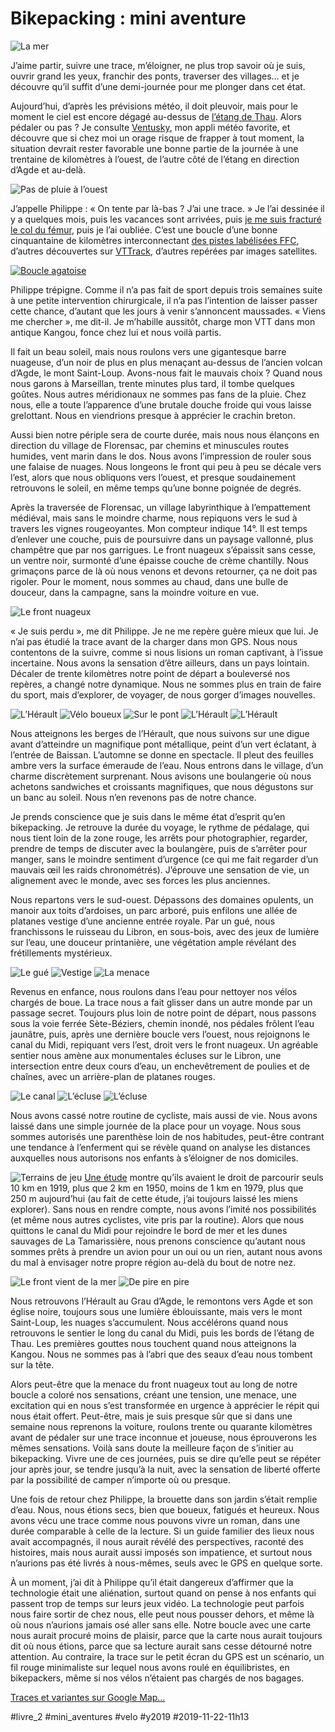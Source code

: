 # Bikepacking : mini aventure

![La mer](_i/IMG_7517-1.webp)

J’aime partir, suivre une trace, m’éloigner, ne plus trop savoir où je suis, ouvrir grand les yeux, franchir des ponts, traverser des villages… et je découvre qu’il suffit d’une demi-journée pour me plonger dans cet état.

Aujourd’hui, d’après les prévisions météo, il doit pleuvoir, mais pour le moment le ciel est encore dégagé au-dessus de [l’étang de Thau](gravel-le-tour-de-letang.md). Alors pédaler ou pas ? Je consulte [Ventusky](https://www.ventusky.com/), mon appli météo favorite, et découvre que si chez moi un orage risque de frapper à tout moment, la situation devrait rester favorable une bonne partie de la journée à une trentaine de kilomètres à l’ouest, de l’autre côté de l’étang en direction d’Agde et au-delà.

![Pas de pluie à l’ouest](_i/IMG_7525.webp)

J’appelle Philippe : « On tente par là-bas ? J’ai une trace. » Je l’ai dessinée il y a quelques mois, puis les vacances sont arrivées, puis [je me suis fracturé le col du fémur](../8/un-auteur-se-fracture-le-femur-pour-faire-parler-de-lui.md), puis je l’ai oubliée. C’est une boucle d’une bonne cinquantaine de kilomètres interconnectant [des pistes labélisées FFC](https://sitesvtt.ffc.fr/sites/herault-canaldumidi-mediterranee/), d’autres découvertes sur [VTTrack](http://www.vttrack.fr/), d’autres repérées par images satellites.

[![Boucle agatoise](_i/agatoise.png)](https://www.komoot.com/tour/104014401/)

Philippe trépigne. Comme il n’a pas fait de sport depuis trois semaines suite à une petite intervention chirurgicale, il n’a pas l’intention de laisser passer cette chance, d’autant que les jours à venir s’annoncent maussades. « Viens me chercher », me dit-il. Je m’habille aussitôt, charge mon VTT dans mon antique Kangou, fonce chez lui et nous voilà partis.

Il fait un beau soleil, mais nous roulons vers une gigantesque barre nuageuse, d’un noir de plus en plus menaçant au-dessus de l’ancien volcan d’Agde, le mont Saint-Loup. Avons-nous fait le mauvais choix ? Quand nous nous garons à Marseillan, trente minutes plus tard, il tombe quelques goûtes. Nous autres méridionaux ne sommes pas fans de la pluie. Chez nous, elle a toute l’apparence d’une brutale douche froide qui vous laisse grelottant. Nous en viendrions presque à apprécier le crachin breton.

Aussi bien notre périple sera de courte durée, mais nous nous élançons en direction du village de Florensac, par chemins et minuscules routes humides, vent marin dans le dos. Nous avons l’impression de rouler sous une falaise de nuages. Nous longeons le front qui peu à peu se décale vers l’est, alors que nous obliquons vers l’ouest, et presque soudainement retrouvons le soleil, en même temps qu’une bonne poignée de degrés.

Après la traversée de Florensac, un village labyrinthique à l’empattement médiéval, mais sans le moindre charme, nous repiquons vers le sud à travers les vignes rougeoyantes. Mon compteur indique 14°. Il est temps d’enlever une couche, puis de poursuivre dans un paysage vallonné, plus champêtre que par nos garrigues. Le front nuageux s’épaissit sans cesse, un ventre noir, surmonté d’une épaisse couche de crème chantilly. Nous grimaçons parce de là où nous venons et devons retourner, ça ne doit pas rigoler. Pour le moment, nous sommes au chaud, dans une bulle de douceur, dans la campagne, sans la moindre voiture en vue.

![Le front nuageux](_i/IMG_7443-1.webp)

« Je suis perdu », me dit Philippe. Je ne me repère guère mieux que lui. Je n’ai pas étudié la trace avant de la charger dans mon GPS. Nous nous contentons de la suivre, comme si nous lisions un roman captivant, à l’issue incertaine. Nous avons la sensation d’être ailleurs, dans un pays lointain. Décaler de trente kilomètres notre point de départ a bouleversé nos repères, a changé notre dynamique. Nous ne sommes plus en train de faire du sport, mais d’explorer, de voyager, de nous gorger d’images nouvelles.

![L’Hérault](_i/IMG_7450-1.webp)
![Vélo boueux](_i/WHATSAPP-IMAGE-2019-11-22-AT-08.09.45-1.webp)
![Sur le pont](_i/IMG_7456-1.webp)
![L’Hérault](_i/IMG_7468-1.webp)
![L’Hérault](_i/IMG_7471-1.webp)

Nous atteignons les berges de l’Hérault, que nous suivons sur une digue avant d’atteindre un magnifique pont métallique, peint d’un vert éclatant, à l’entrée de Baissan. L’automne se donne en spectacle. Il pleut des feuilles ambre vers la surface émeraude de l’eau. Nous entrons dans le village, d’un charme discrètement surprenant. Nous avisons une boulangerie où nous achetons sandwiches et croissants magnifiques, que nous dégustons sur un banc au soleil. Nous n’en revenons pas de notre chance.

Je prends conscience que je suis dans le même état d’esprit qu’en bikepacking. Je retrouve la durée du voyage, le rythme de pédalage, qui nous tient loin de la zone rouge, les arrêts pour photographier, regarder, prendre de temps de discuter avec la boulangère, puis de s’arrêter pour manger, sans le moindre sentiment d’urgence (ce qui me fait regarder d’un mauvais œil les raids chronométrés). J’éprouve une sensation de vie, un alignement avec le monde, avec ses forces les plus anciennes.

Nous repartons vers le sud-ouest. Dépassons des domaines opulents, un manoir aux toits d’ardoises, un parc arboré, puis enfilons une allée de platanes vestige d’une ancienne entrée royale. Par un gué, nous franchissons le ruisseau du Libron, en sous-bois, avec des jeux de lumière sur l’eau, une douceur printanière, une végétation ample révélant des frétillements mystérieux.

![Le gué](_i/IMG_7478-1.webp)
![Vestige](_i/IMG_7486-1.webp)
![La menace](_i/IMG_7491-1.webp)

Revenus en enfance, nous roulons dans l’eau pour nettoyer nos vélos chargés de boue. La trace nous a fait glisser dans un autre monde par un passage secret. Toujours plus loin de notre point de départ, nous passons sous la voie ferrée Sète-Béziers, chemin inondé, nos pédales frôlent l’eau jaunâtre, puis, après une dernière boucle vers l’ouest, nous rejoignons le canal du Midi, repiquant vers l’est, droit vers le front nuageux. Un agréable sentier nous amène aux monumentales écluses sur le Libron, une intersection entre deux cours d’eau, un enchevêtrement de poulies et de chaînes, avec un arrière-plan de platanes rouges.

![Le canal](_i/IMG_7498-1.webp)
![L’écluse](_i/IMG_7495-1.webp)
![L’écluse](_i/IMG_7503-1.webp)

Nous avons cassé notre routine de cycliste, mais aussi de vie. Nous avons laissé dans une simple journée de la place pour un voyage. Nous sous sommes autorisés une parenthèse loin de nos habitudes, peut-être contrant une tendance à l’enferment qui se révèle quand on analyse les distances auxquelles nous autorisons nos enfants à s’éloigner de nos domiciles.

![Terrains de jeu](_i/playgraphicDM1406_736x800-2.webp)
[Une étude](https://www.dailymail.co.uk/news/article-462091/How-children-lost-right-roam-generations.html) montre qu’ils avaient le droit de parcourir seuls 10 km en 1919, plus que 2 km en 1950, moins de 1 km en 1979, plus que 250 m aujourd’hui (au fait de cette étude, j’ai toujours laissé les miens explorer). Sans nous en rendre compte, nous avons l’imité nos possibilités (et même nous autres cyclistes, vite pris par la routine). Alors que nous quittons le canal du Midi pour rejoindre le bord de mer et les dunes sauvages de La Tamarissière, nous prenons conscience qu’autant nous sommes prêts à prendre un avion pour un oui ou un rien, autant nous avons du mal à envisager notre propre région au-delà du bout de notre nez.

![Le front vient de la mer](_i/IMG_7518-1.webp)
![De pire en pire](_i/IMG_7521-1.webp)

Nous retrouvons l’Hérault au Grau d’Agde, le remontons vers Agde et son église noire, toujours sous une lumière éblouissante, mais vers le mont Saint-Loup, les nuages s’accumulent. Nous accélérons quand nous retrouvons le sentier le long du canal du Midi, puis les bords de l’étang de Thau. Les premières gouttes nous touchent quand nous atteignons la Kangou. Nous ne sommes pas à l’abri que des seaux d’eau nous tombent sur la tête.

Alors peut-être que la menace du front nuageux tout au long de notre boucle a coloré nos sensations, créant une tension, une menace, une excitation qui en nous s’est transformée en urgence à apprécier le répit qui nous était offert. Peut-être, mais je suis presque sûr que si dans une semaine nous reprenons la voiture, roulons trente ou quarante kilomètres avant de pédaler sur une trace inconnue et joueuse, nous éprouverons les mêmes sensations. Voilà sans doute la meilleure façon de s’initier au bikepacking. Vivre une de ces journées, puis se dire qu’elle peut se répéter jour après jour, se tendre jusqu’à la nuit, avec la sensation de liberté offerte par la possibilité de camper n’importe où ou presque.

Une fois de retour chez Philippe, la brouette dans son jardin s’était remplie d’eau. Nous, nous étions secs, bien que boueux, fatigués et heureux. Nous avons vécu une trace comme nous pouvons vivre un roman, dans une durée comparable à celle de la lecture. Si un guide familier des lieux nous avait accompagnés, il nous aurait révélé des perspectives, raconté des histoires, mais nous aurait aussi imposés son impatience, et surtout nous n’aurions pas été livrés à nous-mêmes, seuls avec le GPS en quelque sorte.

À un moment, j’ai dit à Philippe qu’il était dangereux d’affirmer que la technologie était une aliénation, surtout quand on pense à nos enfants qui passent trop de temps sur leurs jeux vidéo. La technologie peut parfois nous faire sortir de chez nous, elle peut nous pousser dehors, et même là où nous n’aurions jamais osé aller sans elle. Notre boucle avec une carte nous aurait procuré moins de plaisir, parce que la carte nous aurait toujours dit où nous étions, parce que sa lecture aurait sans cesse détourné notre attention. Au contraire, la trace sur le petit écran du GPS est un scénario, un fil rouge minimaliste sur lequel nous avons roulé en équilibristes, en bikepackers, même si nos vélos n’étaient pas chargés de nos bagages.

[Traces et variantes sur Google Map…](https://drive.google.com/open?id=1F2f9N3wKvtDhRG7OhlFi9yl2szTu3QVX&usp=sharing)

#livre_2 #mini_aventures #velo #y2019 #2019-11-22-11h13
